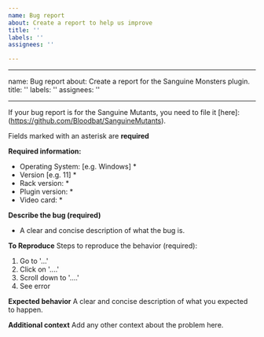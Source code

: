 ```yaml
---
name: Bug report
about: Create a report to help us improve
title: ''
labels: ''
assignees: ''

---
```


---
name: Bug report
about: Create a report for the Sanguine Monsters plugin.
title: ''
labels: ''
assignees: ''

---
If your bug report is for the Sanguine Mutants, you need to file it [here]: (https://github.com/Bloodbat/SanguineMutants).

Fields marked with an asterisk are **required**

**Required information:**
 - Operating System: [e.g. Windows] *
 - Version [e.g. 11] *
- Rack version: *
- Plugin version: *
- Video card: *

**Describe the bug (required)**
* A clear and concise description of what the bug is.

**To Reproduce**
Steps to reproduce the behavior (required):
1. Go to '...'
2. Click on '....'
3. Scroll down to '....'
4. See error

**Expected behavior**
A clear and concise description of what you expected to happen.

**Additional context**
Add any other context about the problem here.
